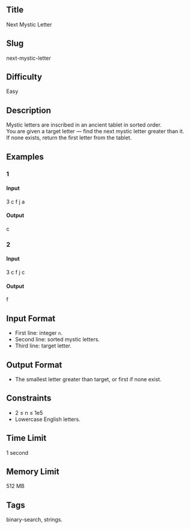 ## Title

Next Mystic Letter

## Slug

next-mystic-letter

## Difficulty

Easy

## Description

Mystic letters are inscribed in an ancient tablet in sorted order.  
You are given a target letter — find the next mystic letter greater than it.  
If none exists, return the first letter from the tablet.

## Examples

### 1

#### Input

3
c f j
a

#### Output

c

### 2

#### Input

3
c f j
c

#### Output

f

## Input Format  

- First line: integer `n`.  
- Second line: sorted mystic letters.  
- Third line: target letter.

## Output Format  

- The smallest letter greater than target, or first if none exist.

## Constraints  

- 2 ≤ n ≤ 1e5  
- Lowercase English letters.  

## Time Limit

1 second

## Memory Limit

512 MB

## Tags

binary-search, strings.
